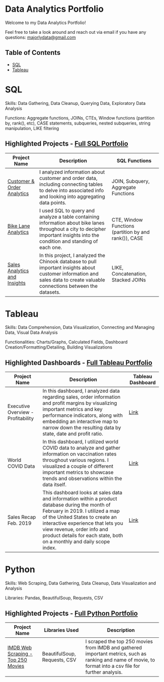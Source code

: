 # Data Analytics Portfolio

Welcome to my Data Analytics Portfolio! 

Feel free to take a look around and reach out via email if you have any questions: majorlydata@gmail.com

## Table of Contents
+ [SQL](#sql)
+ [Tableau](#tableau)

# SQL
Skills: Data Gathering, Data Cleanup, Querying Data, Exploratory Data Analysis

Functions: Aggregate functions, JOINs, CTEs, Window functions (partition by, rank(), etc), CASE statements, subqueries, nested subqueries, string manipulation, LIKE filtering

## Highlighted Projects - [Full SQL Portfolio](https://github.com/MajorlyData/Data-Analytics-Portfolio/tree/main/SQL)
| **Project Name**                                                                                                                         | **Description**                                                                                                                                                            | **SQL Functions**                                     |
|------------------------------------------------------------------------------------------------------------------------------------------|----------------------------------------------------------------------------------------------------------------------------------------------------------------------------|-------------------------------------------------------|
| [Customer & Order Analytics](https://github.com/MajorlyData/Data-Analytics-Portfolio/blob/main/SQL/Customer%20%26%20Order%20Analytics)   | I analyzed information about customer and order data, including connecting tables to delve into associated info and looking into aggregating data points.                  | JOIN, Subquery, Aggregate Functions                   |
| [Bike Lane Analytics](https://github.com/MajorlyData/Data-Analytics-Portfolio/blob/main/SQL/Bike%20Lane%20Analytics)                     | I used SQL to query and analyze a table containing information about bike lanes throughout a city to decipher important insights into the condition and standing of each one.  | CTE, Window Functions (partition by and rank()), CASE |
| [Sales Analytics and Insights](https://github.com/MajorlyData/Data-Analytics-Portfolio/blob/main/SQL/Sales%20Analytics%20and%20Insights) | In this project, I analyzed the Chinook database to pull important insights about customer information and sales data to create valuable connections between the datasets. | LIKE, Concatenation, Stacked JOINs                    |

# Tableau
Skills: Data Comprehension, Data Visualization, Connecting and Managing Data, Visual Data Analysis

Functionalities: Charts/Graphs, Calculated Fields, Dashboard Creation/Formatting/Detailing, Building Visualizations

## Highlighted Dashboards - [Full Tableau Portfolio](https://public.tableau.com/app/profile/majorly.data)
| **Project Name** | **Description** | **Tableau Dashboard** |
|------------------|-----------------|-----------------------|
| Executive Overview - Profitability | In this dashboard, I analyzed data regarding sales, order information and profit margins by visualizing important metrics and key performance indicators, along with embedding an interactive map to narrow down the resulting data by state, date and profit ratio. | [Link](https://public.tableau.com/app/profile/majorly.data/viz/ExecutiveOverview-Profitability_16827109671440/ExecutiveOverview)
| World COVID Data | In this dashboard, I utilized world COVID data to analyze and gather information on vaccination rates throughout various regions. I visualized a couple of different important metrics to showcase trends and observations within the data itself. | [Link](https://public.tableau.com/app/profile/majorly.data/viz/WorldCOVIDData_16825975396150/WorldCOVIDData) 
| Sales Recap Feb. 2019 | This dashboard looks at sales data and information within a product database during the month of February in 2019. I utilized a map of the United States to create an interactive experience that lets you view revenue, order info and product details for each state, both on a monthly and daily scope index. | [Link](https://public.tableau.com/app/profile/majorly.data/viz/SalesRecapFeb_2019/ProductOrderAnalysis)

# Python
Skills: Web Scraping, Data Gathering, Data Cleanup, Data Visualization and Analysis

Libraries: Pandas, BeautifulSoup, Requests, CSV

## Highlighted Projects - [Full Python Portfolio](https://github.com/MajorlyData/Data-Analytics-Portfolio/tree/main/Python)
| **Project Name** | **Libraries Used** | **Description** |
|------------------|-----------------|-----------------------|
| [IMDB Web Scraping - Top 250 Movies](https://github.com/MajorlyData/Data-Analytics-Portfolio/blob/main/Python/IMDB_Scraping.ipynb) | BeautifulSoup, Requests, CSV | I scraped the top 250 movies from IMDB and gathered important metrics, such as ranking and name of movie, to format into a csv file for further analysis.
